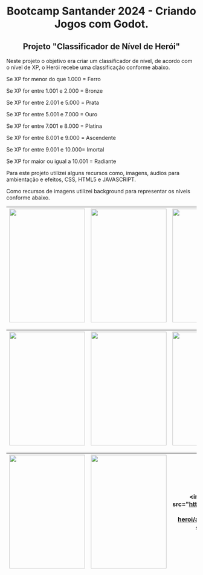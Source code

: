 <center><h1>Bootcamp Santander 2024 - Criando Jogos com Godot.</h1></center>
<center> <h2>Projeto "Classificador de Nível de Herói"</h2></center>

Neste projeto o objetivo era criar um classificador de nível, de acordo com o nível de XP, o Herói recebe uma classificação conforme abaixo.

<p> Se XP for menor do que 1.000 = Ferro</p>
<p> Se XP for entre 1.001 e 2.000 = Bronze</p>
<p> Se XP for entre 2.001 e 5.000 = Prata</p>
<p> Se XP for entre 5.001 e 7.000 = Ouro</p>
<p> Se XP for entre 7.001 e 8.000 = Platina</p>
<p> Se XP for entre 8.001 e 9.000 = Ascendente</p>
<p> Se XP for entre 9.001 e 10.000= Imortal</p>
<p> Se XP for maior ou igual a 10.001 = Radiante</p>

Para este projeto utilizei alguns recursos como, imagens, áudios para ambientação e efeitos, CSS, HTML5 e JAVASCRIPT.

Como recursos de imagens utilizei background para representar os níveis conforme abaixo.
<center>

| <img height="300" width="200" src="https://github.com/murilomunhao/dio-desafio-nivel-de-heroi/assets/7818593/df301ad2-9943-4ac6-b058-28bf494c7ad2"> | <img height="300" width="200" src="https://github.com/murilomunhao/dio-desafio-nivel-de-heroi/assets/7818593/90e8335a-ad20-4d2c-9267-164f05eebcf3"> | <img height="300" width="200"  src="https://github.com/murilomunhao/dio-desafio-nivel-de-heroi/assets/7818593/b12a16e8-4ed5-42d5-83fb-c97b763b16a3"> |
|---|---|---|

| <img height="300" width="200" src="https://github.com/murilomunhao/dio-desafio-nivel-de-heroi/assets/7818593/d091df25-39de-45c5-a220-54a6823e5948"> | <img height="300" width="200" src="https://github.com/murilomunhao/dio-desafio-nivel-de-heroi/assets/7818593/f883ebf4-565c-4663-8413-0572b5e0d98a"> | <img height="300" width="200"  src="https://github.com/murilomunhao/dio-desafio-nivel-de-heroi/assets/7818593/0f594c59-1a24-458b-a43f-7d1c21c0b217"> | 
|---|---|---|

|<img height="300" width="200" src="https://github.com/murilomunhao/dio-desafio-nivel-de-heroi/assets/7818593/0f980318-bfce-4454-9620-4243bcfe4c2f"> | <img height="300" width="200" src="https://github.com/murilomunhao/dio-desafio-nivel-de-heroi/assets/7818593/e0856516-30b9-45d5-9458-c2bb05e6fc1f"> | <img height="300" width="200"  src="https://github.com/murilomunhao/dio-desafio-nivel-de-heroi/assets/7818593/d6670251-f26a-48e6-ad36-ec0bd5b7df0c" |
|---|---|---|
